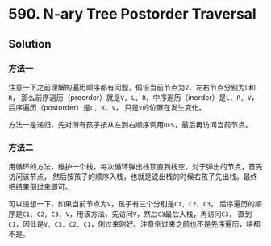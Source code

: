 # 590. N-ary Tree Postorder Traversal

## Solution

### 方法一

注意一下之前理解的遍历顺序都有问题，假设当前节点为`V`，左右节点分别为`L`和`R`，
那么前序遍历（preorder）就是`V, L, R`，中序遍历（inorder）是`L, R, V`，后序遍历（postorder）是`L, R, V`，
只是`V`的位置在发生变化。

方法一是递归，先对所有孩子按从左到右顺序调用`DFS`，最后再访问当前节点。

### 方法二

用循环的方法，维护一个栈，每次循环弹出栈顶直到栈空。对于弹出的节点，首先访问该节点，
然后按孩子的顺序入栈，也就是说出栈的时候右孩子先出栈。最终把结果倒过来即可。

可以设想一下，如果当前节点为`V`，孩子有三个分别是`C1, C2, C3`，
后序遍历的顺序是`C1, C2, C3, V`，用该方法，先访问`V`，然后`C3`最后入栈，再访问`C3`，
直到`C1`，因此是`V, C3, C2, C1`，倒过来刚好。注意倒过来之前也不是先序遍历，啥都不是。